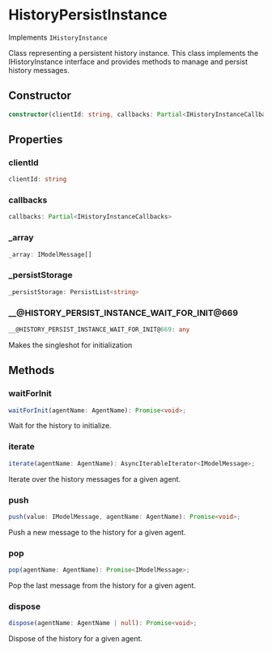 # HistoryPersistInstance

Implements `IHistoryInstance`

Class representing a persistent history instance.
This class implements the IHistoryInstance interface and provides methods
to manage and persist history messages.

## Constructor

```ts
constructor(clientId: string, callbacks: Partial<IHistoryInstanceCallbacks>);
```

## Properties

### clientId

```ts
clientId: string
```

### callbacks

```ts
callbacks: Partial<IHistoryInstanceCallbacks>
```

### _array

```ts
_array: IModelMessage[]
```

### _persistStorage

```ts
_persistStorage: PersistList<string>
```

### __@HISTORY_PERSIST_INSTANCE_WAIT_FOR_INIT@669

```ts
__@HISTORY_PERSIST_INSTANCE_WAIT_FOR_INIT@669: any
```

Makes the singleshot for initialization

## Methods

### waitForInit

```ts
waitForInit(agentName: AgentName): Promise<void>;
```

Wait for the history to initialize.

### iterate

```ts
iterate(agentName: AgentName): AsyncIterableIterator<IModelMessage>;
```

Iterate over the history messages for a given agent.

### push

```ts
push(value: IModelMessage, agentName: AgentName): Promise<void>;
```

Push a new message to the history for a given agent.

### pop

```ts
pop(agentName: AgentName): Promise<IModelMessage>;
```

Pop the last message from the history for a given agent.

### dispose

```ts
dispose(agentName: AgentName | null): Promise<void>;
```

Dispose of the history for a given agent.
